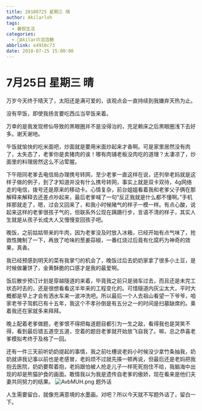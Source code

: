 ```yaml
---
title: 20180725 星期三 晴
author: Akilarlxh
tags:
  - 暑假生活
categories:
  - 🍬Akilarの泡泡糖
abbrlink: e4910c73
date: 2018-07-25 15:00:00
---
```

# 7月25日 星期三 晴

万岁今天终于晴天了，太阳还是满可爱的，该观点会一直持续到我嫌弃天热为止。

没有早饭，即使我扬言要吃西瓜当早饭来着。

万幸的是我发现修仙导致的黑眼圈并不是没得治的，充足赖床之后黑眼圈浅下去好多。谢天谢地。

午饭就愉快的吃米面吧，炒面就是要用米面炒起来才香啊。可是家里居然没有肉了，太失态了，老爹你是卖猪肉的诶！哪有肉铺老板没肉吃的道理？太凄凉了，炒面里的料理居然这么不沾荤腥。

下午陪同老爹去电信局办理携号转网，至少老爹一直这样在说，还列举老妈就是这样子做的例子，到了才知道并没有什么携号转网，事实上就是双卡双待，4g网络走的电信，拨号还是原来的移动卡。心情复杂，前台姐姐看着我和老爹父子俩在那解释来解释去还差点吵起来，最后老爹喊了一句“反正我就是什么都不懂啊。”手机摔那就走了，嗯，过会又回来了，和我小时候赌气的样子一模一样。有点心酸，说起来这样的老爹很孩子气的，但联系外公现在蹒跚行步，言语不清的样子，其实人生就是从孩子长成大人又慢慢变回孩子吧。

晚饭，之前姑姑带来的牛肉，因为老爹没及时放入冰箱，已经开始有点气味了，抢救性腌制了一下，再放了呛味的葱姜蒜椒，一番红烧过后竟有化腐朽为神奇的效果，真香。

我已经预感到明天的菜有我掌勺的机会了，晚饭过后去奶奶家拿了很多小土豆，是时候做薯饼了，金黄酥脆的口感才是我的最爱啊。

饭后散步预订计划是穿越隧道的来着，毕竟我之前只是骑车过去，而且还是未完工状态时去的，还是很想看看这半年来的工程变化的。可惜隧道内灰尘太大，平时大概都是早上才会有洒水车来一波冲洗吧。所以最后一个人去祖山看望一下爷爷，咱家老爷子驾鹤已有十五年，我这个不孝孙倒是有五分之一的时间是扫墓缺席的。乘着我还在家就多来拜拜。

晚上配着老爹做题，老爹恨不得把每道题目都引为一生之敌，看得我也是哭笑不得，看到最后错五道空五道，空着的题目老爹就开始放飞自我了。嘛，总之恭喜老爹模拟考终于及格了一回。

还有一件三天前听奶奶提起的事情，我之前吐槽说老妈小时候没少拿竹条抽我，奶奶就讲我记事以前也是老感冒，老妈烦不过就先揍一顿再说，但最后还是老妈把我抱去医院，奶奶要帮着抱，老妈跟怕被人抢走儿子一样死死抱住不给，我脑海中出现的却是熊猫护食的画面。敢情我以为我是遗传自老爹的傲娇，现在看来是他们夫妻共同努力的结果。
![AvbMUH.png](https://s2.ax1x.com/2019/04/16/AvbMUH.png)
题外话

人生需要留白，就像充满意境的水墨画。对吧？所以今天就不写题外话了，留白一下。

